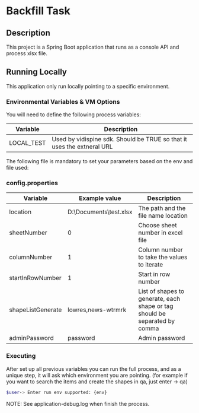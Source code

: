 # Backfill Task

## Description

This project is a Spring Boot application that runs as a console API and process xlsx file.

## Running Locally

This application only run locally pointing to a specific environment.

### Environmental Variables & VM Options

You will need to define the following process variables:

|Variable| Description                                                                                                                     |
|--------|---------------------------------------------------------------------------------------------------------------------------------|
|LOCAL_TEST| Used by vidispine sdk.  Should be TRUE so that it uses the extneral URL                                                         |

The following file is mandatory to set your parameters based on the env and file used:
### config.properties

|Variable| Example value            | Description                                                                |
|--------|--------------------------|----------------------------------------------------------------------------|
|location| D:\\Documents\\test.xlsx | The path and the file name location                                        |
|sheetNumber| 0                        | Choose sheet number in excel file                                          |
|columnNumber| 1                        | Column number to take the values to iterate                                |
|startInRowNumber| 1                        | Start in row number                                                        |
|shapeListGenerate| lowres,news-wtrmrk       | List of shapes to generate, each shape or tag should be separated by comma |
|adminPassword| password                 | Admin password                                                             |

### Executing

After set up all previous variables you can run the full process, and as a unique step, it will ask which environment you are pointing.
(for example if you want to search the items and create the shapes in qa, just enter -> qa)

```bash
$user-> Enter run env supported: {env}
```

NOTE: See application-debug.log when finish the process.